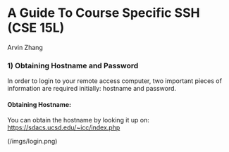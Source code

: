 # A Guide To Course Specific SSH (CSE 15L)

Arvin Zhang

### 1) Obtaining Hostname and Password

In order to login to your remote access computer, two important pieces of information are required initially: hostname and password.

#### Obtaining Hostname:

You can obtain the hostname by looking it up on:<br/>
https://sdacs.ucsd.edu/~icc/index.php

(/imgs/login.png)
